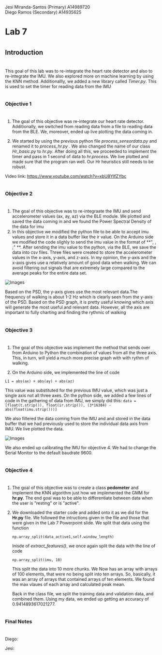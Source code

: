 Jesi Miranda-Santos (Primary)   A14989720  
Diego Ramos (Secondary)   A14935625

# Lab 7
#
## Introduction
#
 This goal of this lab was to re-integrate the heart rate detector and also to re-integrate the IMU. We also explored more on machine learning 
 by using the KNN method. Additionallly, we added a new library called *Timer.py*. This is used to set the timer for reading data from the 
 IMU
#
### Objective 1
#

1. The goal of this objective was re-integrate our heart rate detector. Additionally, we switched from reading data from a file to reading
data from the BLE. We, moreover, ended up live plotting the data coming in.

2. We started by using the previous python file *process_sensordata.py* and renamed it to *process_hr.py* . We also changed the name
of our class *Hr_basic.py* to *hr.py*. After doing all this, we proceeded to implement the timer and pass in 1 second of data to 
*hr.process*. We live plotted and made sure that the program ran well. Our Hr heuristics still needs to be robust.

Video link: https://www.youtube.com/watch?v=xbU8YIfZYbc 

#
### Objective 2
#
1. The goal of this objective was to re-integraate the IMU and send accelerometer values (ax, ay, az) via the BLE module. We plotted and saved
the data coming in and we found the Power Spectral Density of the data for imu
2. In this objective we modified the python file to be able to accept imu values and store it in a data buffer like the ir value. 
On the Arduino side we modified the code slighly to send the imu value in the format of **"<time>, <ir>, <imu>;" **. After sending 
the imu value to the python, via the BLE, we save the data into csv files. Three files were created to store the accelerometer values
in the x-axis, y-axis, and z-axis. In my opinion, the y-axis and the x-axis gives use a relatively amount of good data when walking. We can
avoid filtering out signals that are extremely large compared to the average peaks for the entire data set. 

  ![Images](https://github.com/UCSD-Product-Engineering/ece16-sp19-jesim272/blob/master/ECE_16/Lab%207/Images/welch.PNG "welch.PNG")
  
  Based on the PSD, the y-axis gives use the most relevant data.The frequency of walking is about 1-2 Hz which is clearly seen from the 
  y-axis of the PSD. Based on the PSD graph, it is pretty useful knowing which axis will generate the most useful and relevant data. However,
   all the axis are important to fully charting and finding the rythmic of walking
  
#
### Objective 3
#
  1.  The goal of this objective was implement the method that sends over from Arduino to Python the combination of values from all the 
  three axis. This, in turn, will yield a much more precise graph with with rythm of walking.
  
  2. On the Arduino side, we implemented the line of code 
  ```
  L1 = abs(ax) + abs(ay) + abs(az)
  ```   
  This value was substituted for the previous IMU value, which was just a single axis not all three axes. 
    On the python side, we added a few lines of code in the gathering of data from IMU, we simply did this:
    ```
    data = [float(t.strip()), float(ir.strip()), (3*16384) - abs(float(imu.strip()))]
    ```
       
   We also filtered the data coming from the IMU and and stored in the data buffer that we had previously used to store the individual 
    data axis from IMU. We live plotted the data.
    
   ![Images](https://github.com/UCSD-Product-Engineering/ece16-sp19-jesim272/blob/master/ECE_16/Lab%207/Images/L1_norm.png "L1_norm.PNG")
    
   We also ended up calibrating the IMU for objective 4. We had to change the Serial Monitor to the default baudrate 9600.
#
### Objective 4
#
  1.  The goal of this objective was to create a class **pedometer** and implement the KNN algorithm just how we implemented the 
  GMM for **hr.py**. The end goal was to be able to differentiate between data when the user is "resting" or is "active".
  
  2. We downloaded the starter code and added onto it as we did for the **Hr.py** file. We followed the intructions given in the file and 
  those that were given in the Lab 7 Powerpoint slide. We split that data using the function
     ```
     np.array_split(data_active1,self.window_length)
     ```   
     Inisde of *extract_features()*, we once again split the data with the line of code
     ```
     np.array_split(imu, 10)
     ```
     This split the data into 10 more chunks. We Now has an array with arrays of 100 elements, that were no being split into ten arrays.
     So, basically, it was an array of arrays that contained arrays of ten elements. We found the max vlaues of each array and calculated 
     peak mean. 
     
     Back in the class file, we split the training data and validation data, and combined them. Using my data, we ended up getting an accuracy of
     0.9414893617021277. 
  
  
  
#
### Final Notes
#
 
 Diego:


Jesi:
